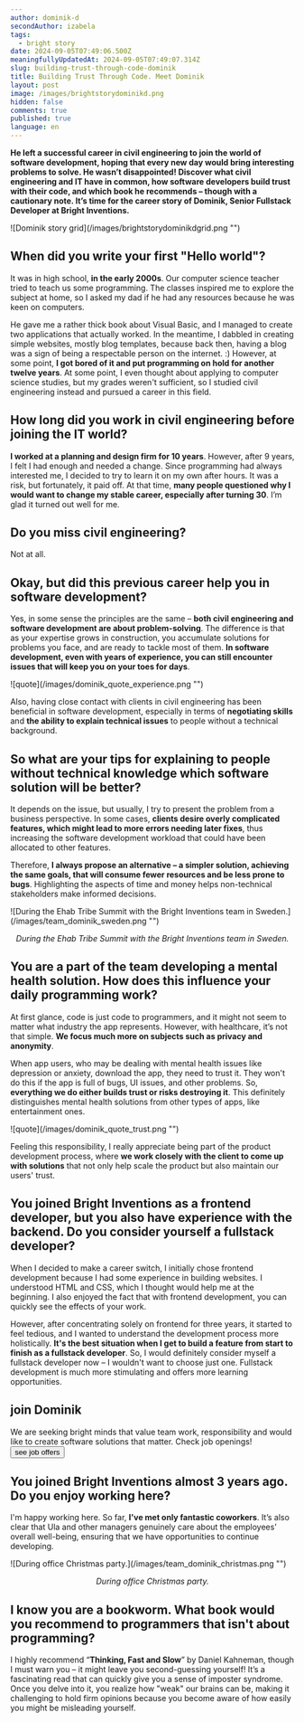 ```yaml
---
author: dominik-d
secondAuthor: izabela
tags:
  - bright story
date: 2024-09-05T07:49:06.500Z
meaningfullyUpdatedAt: 2024-09-05T07:49:07.314Z
slug: building-trust-through-code-dominik
title: Building Trust Through Code. Meet Dominik
layout: post
image: /images/brightstorydominikd.png
hidden: false
comments: true
published: true
language: en
---
```

**He left a successful career in civil engineering to join the world of software development, hoping that every new day would bring interesting problems to solve. He wasn’t disappointed! Discover what civil engineering and IT have in common, how software developers build trust with their code, and which book he recommends – though with a cautionary note. It’s time for the career story of Dominik, Senior Fullstack Developer at Bright Inventions.**

<div className="image">![Dominik story grid](/images/brightstorydominikdgrid.png "")</div>

## When did you write your first "Hello world"?

It was in high school, **in the early 2000s**. Our computer science teacher tried to teach us some programming. The classes inspired me to explore the subject at home, so I asked my dad if he had any resources because he was keen on computers. 

He gave me a rather thick book about Visual Basic, and I managed to create two applications that actually worked. In the meantime, I dabbled in creating simple websites, mostly blog templates, because back then, having a blog was a sign of being a respectable person on the internet. :) However, at some point, **I got bored of it and put programming on hold for another twelve years**. At some point, I even thought about applying to computer science studies, but my grades weren't sufficient, so I studied civil engineering instead and pursued a career in this field.

## How long did you work in civil engineering before joining the IT world?

**I worked at a planning and design firm for 10 years**. However, after 9 years, I felt I had enough and needed a change. Since programming had always interested me, I decided to try to learn it on my own after hours. It was a risk, but fortunately, it paid off. At that time, **many people questioned why I would want to change my stable career, especially after turning 30**. I’m glad it turned out well for me.

## Do you miss civil engineering?

Not at all.

## Okay, but did this previous career help you in software development?

Yes, in some sense the principles are the same – **both civil engineering and software development are about problem-solving**. The difference is that as your expertise grows in construction, you accumulate solutions for problems you face, and are ready to tackle most of them. **In software development, even with years of experience, you can still encounter issues that will keep you on your toes for days**.

<div className="image">![quote](/images/dominik_quote_experience.png "")</div>

Also, having close contact with clients in civil engineering has been beneficial in software development, especially in terms of **negotiating skills** and **the ability to explain technical issues** to people without a technical background.

## So what are your tips for explaining to people without technical knowledge which software solution will be better?

It depends on the issue, but usually, I try to present the problem from a business perspective. In some cases, **clients desire overly complicated features, which might lead to more errors needing later fixes**, thus increasing the software development workload that could have been allocated to other features. 

Therefore, **I always propose an alternative – a simpler solution, achieving the same goals, that will consume fewer resources and be less prone to bugs**. Highlighting the aspects of time and money helps non-technical stakeholders make informed decisions.

<div className="image">![During the Ehab Tribe Summit with the Bright Inventions team in Sweden.](/images/team_dominik_sweden.png "")</div>

*<center>During the Ehab Tribe Summit with the Bright Inventions team in Sweden.</center>*

## You are a part of the team developing a mental health solution. How does this influence your daily programming work?

At first glance, code is just code to programmers, and it might not seem to matter what industry the app represents. However, with healthcare, it’s not that simple. **We focus much more on subjects such as privacy and anonymity**. 

When app users, who may be dealing with mental health issues like depression or anxiety, download the app, they need to trust it. They won't do this if the app is full of bugs, UI issues, and other problems. So, **everything we do either builds trust or risks destroying it**. This definitely distinguishes mental health solutions from other types of apps, like entertainment ones. 

<div className="image">![quote](/images/dominik_quote_trust.png "")</div>

Feeling this responsibility, I really appreciate being part of the product development process, where **we work closely with the client to come up with solutions** that not only help scale the product but also maintain our users' trust.

## You joined Bright Inventions as a frontend developer, but you also have experience with the backend. Do you consider yourself a fullstack developer?

When I decided to make a career switch, I initially chose frontend development because I had some experience in building websites. I understood HTML and CSS, which I thought would help me at the beginning. I also enjoyed the fact that with frontend development, you can quickly see the effects of your work. 

However, after concentrating solely on frontend for three years, it started to feel tedious, and I wanted to understand the development process more holistically. **It's the best situation when I get to build a feature from start to finish as a fullstack developer**. So, I would definitely consider myself a fullstack developer now – I wouldn't want to choose just one. Fullstack development is much more stimulating and offers more learning opportunities.

<div class='block-button'><h2>join Dominik</h2><div>We are seeking bright minds that value team work, responsibility and would like to create software solutions that matter. Check job openings!</div><a href="/career/"><button>see job offers</button></a></div>

## You joined Bright Inventions almost 3 years ago. Do you enjoy working here?

I'm happy working here. So far, **I've met only fantastic coworkers**. It’s also clear that Ula and other managers genuinely care about the employees’ overall well-being, ensuring that we have opportunities to continue developing.

<div className="image">![During office Christmas party.](/images/team_dominik_christmas.png "")</div>

*<center>During office Christmas party.</center>*

## I know you are a bookworm. What book would you recommend to programmers that isn't about programming?

I highly recommend “**Thinking, Fast and Slow**” by Daniel Kahneman, though I must warn you – it might leave you second-guessing yourself! It’s a fascinating read that can quickly give you a sense of imposter syndrome. Once you delve into it, you realize how "weak" our brains can be, making it challenging to hold firm opinions because you become aware of how easily you might be misleading yourself.